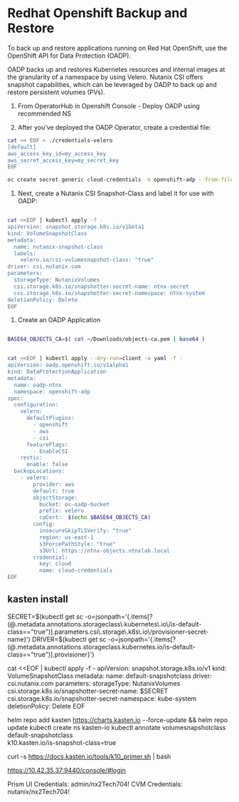 # Redhat Openshift Backup and Restore

To back up and restore applications running on Red Hat OpenShift, use the OpenShift API for Data Protection (OADP).

OADP backs up and restores Kubernetes resources and internal images at the granularity of a namespace by using Velero. Nutanix CSI offers snapshot capabilities, which can be leveraged by OADP to back up and restore persistent volumes (PVs).

1. From OperatorHub in Openshift Console - Deploy OADP using recommended NS

1. After you’ve deployed the OADP Operator, create a credential file:

```bash
cat << EOF > ./credentials-velero
[default]
aws_access_key_id=my_access_key
aws_secret_access_key=my_secret_key
EOF

oc create secret generic cloud-credentials -n openshift-adp --from-file cloud=credentials-velero
```

1. Next, create a Nutanix CSI Snapshot-Class and label it for use with OADP:

```bash

cat <<EOF | kubectl apply -f -
apiVersion: snapshot.storage.k8s.io/v1beta1
kind: VolumeSnapshotClass
metadata:
  name: nutanix-snapshot-class
  labels:
    velero.io/csi-volumesnapshot-class: "true"
driver: csi.nutanix.com
parameters:
  storageType: NutanixVolumes
  csi.storage.k8s.io/snapshotter-secret-name: ntnx-secret
  csi.storage.k8s.io/snapshotter-secret-namespace: ntnx-system
deletionPolicy: Delete
EOF
```

1. Create an OADP Application

```bash

BASE64_OBJECTS_CA=$( cat ~/Downloads/objects-ca.pem | base64 )


cat <<EOF | kubectl apply --dry-run=client -o yaml -f -
apiVersion: oadp.openshift.io/v1alpha1
kind: DataProtectionApplication
metadata:
  name: oadp-ntnx
  namespace: openshift-adp
spec:
  configuration:
    velero:
      defaultPlugins:
        - openshift 
        - aws
        - csi
      featureFlags:
        - EnableCSI
    restic:
      enable: false 
  backupLocations:
    - velero:
        provider: aws
        default: true
        objectStorage:
          bucket: oc-oadp-bucket
          prefix: velero
          caCert:  $(echo $BASE64_OBJECTS_CA)
        config:
          insecureSkipTLSVerify: "true"
          region: us-east-1
          s3ForcePathStyle: "true"
          s3Url: https://ntnx-objects.ntnxlab.local
        credential:
          key: cloud
          name: cloud-credentials
EOF
```

## kasten install

SECRET=$(kubectl get sc -o=jsonpath='{.items[?(@.metadata.annotations.storageclass\.kubernetes\.io\/is-default-class=="true")].parameters.csi\.storage\.k8s\.io\/provisioner-secret-name}')
DRIVER=$(kubectl get sc -o=jsonpath='{.items[?(@.metadata.annotations.storageclass\.kubernetes\.io\/is-default-class=="true")].provisioner}')

cat <<EOF | kubectl apply -f -
apiVersion: snapshot.storage.k8s.io/v1
kind: VolumeSnapshotClass
metadata:
   name: default-snapshotclass
driver: csi.nutanix.com
parameters:
   storageType: NutanixVolumes
   csi.storage.k8s.io/snapshotter-secret-name: $SECRET
   csi.storage.k8s.io/snapshotter-secret-namespace: kube-system
deletionPolicy: Delete
EOF


helm repo add kasten https://charts.kasten.io --force-update && helm repo update
kubectl create ns kasten-io
kubectl annotate volumesnapshotclass default-snapshotclass \
    k10.kasten.io/is-snapshot-class=true

curl -s https://docs.kasten.io/tools/k10_primer.sh | bash


https://10.42.35.37:9440/console/#login

Prism UI Credentials: admin/nx2Tech704!
CVM Credentials: nutanix/nx2Tech704!